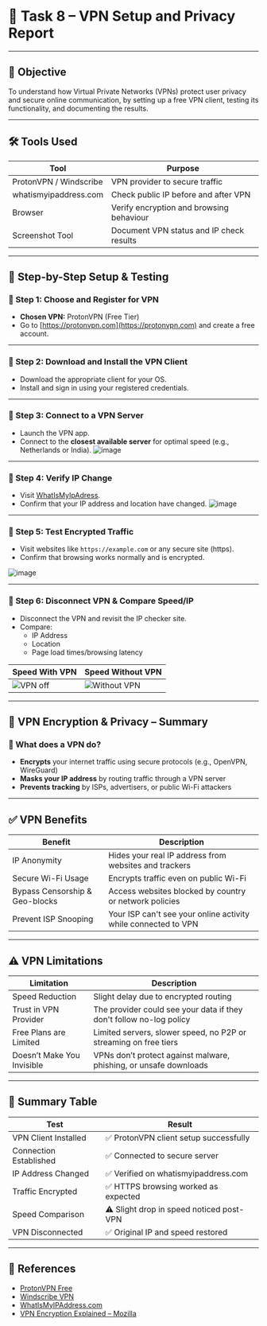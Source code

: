 # 🔐 Task 8 – VPN Setup and Privacy Report

---

## 🎯 Objective

To understand how Virtual Private Networks (VPNs) protect user privacy and secure online communication, by setting up a free VPN client, testing its functionality, and documenting the results.

---

## 🛠️ Tools Used

| Tool              | Purpose                                   |
|-------------------|-------------------------------------------|
| ProtonVPN / Windscribe | VPN provider to secure traffic         |
| whatismyipaddress.com | Check public IP before and after VPN    |
| Browser            | Verify encryption and browsing behaviour   |
| Screenshot Tool    | Document VPN status and IP check results  |

---

## 🧭 Step-by-Step Setup & Testing

### 🔸 Step 1: Choose and Register for VPN
- **Chosen VPN:** ProtonVPN (Free Tier)
- Go to [https://protonvpn.com](https://protonvpn.com) and create a free account.

---

### 🔸 Step 2: Download and Install the VPN Client
- Download the appropriate client for your OS.
- Install and sign in using your registered credentials.

---

### 🔸 Step 3: Connect to a VPN Server
- Launch the VPN app.
- Connect to the **closest available server** for optimal speed (e.g., Netherlands or India).
![image](https://github.com/user-attachments/assets/9b468abb-ee2c-4275-bf9e-d3d7cf7fbca5)


---

### 🔸 Step 4: Verify IP Change
- Visit [WhatIsMyIpAdress](https://whatismyipaddress.com).
- Confirm that your IP address and location have changed.
![image](https://github.com/user-attachments/assets/f4a2e95c-bae8-4324-acad-c1e926cac3b1)



---

### 🔸 Step 5: Test Encrypted Traffic
- Visit websites like `https://example.com` or any secure site (https). 
- Confirm that browsing works normally and is encrypted.

![image](https://github.com/user-attachments/assets/786aac8b-8d2d-45e1-b931-d34d79504a7b)


---

### 🔸 Step 6: Disconnect VPN & Compare Speed/IP
- Disconnect the VPN and revisit the IP checker site.
- Compare:
  - IP Address
  - Location
  - Page load times/browsing latency

| Speed With VPN | Speed Without VPN |
|----------|-------------|
| ![VPN off](https://github.com/user-attachments/assets/db61d0d7-0e49-4c16-b3e0-c8f102ff3581) | ![Without VPN](https://github.com/user-attachments/assets/42790cb8-89c6-40b1-879d-fb735977f551) |


---

## 🧠 VPN Encryption & Privacy – Summary

### 🔐 What does a VPN do?
- **Encrypts** your internet traffic using secure protocols (e.g., OpenVPN, WireGuard)
- **Masks your IP address** by routing traffic through a VPN server
- **Prevents tracking** by ISPs, advertisers, or public Wi-Fi attackers

---

## ✅ VPN Benefits

| Benefit                       | Description                                                         |
|-------------------------------|---------------------------------------------------------------------|
| IP Anonymity                  | Hides your real IP address from websites and trackers               |
| Secure Wi-Fi Usage            | Encrypts traffic even on public Wi-Fi                               |
| Bypass Censorship & Geo-blocks| Access websites blocked by country or network policies              |
| Prevent ISP Snooping          | Your ISP can't see your online activity while connected to VPN      |

---

## ⚠️ VPN Limitations

| Limitation                    | Description                                                         |
|-------------------------------|---------------------------------------------------------------------|
| Speed Reduction               | Slight delay due to encrypted routing                               |
| Trust in VPN Provider         | The provider could see your data if they don't follow no-log policy |
| Free Plans are Limited        | Limited servers, slower speed, no P2P or streaming on free tiers    |
| Doesn’t Make You Invisible    | VPNs don’t protect against malware, phishing, or unsafe downloads   |

---

## 📝 Summary Table

| Test                        | Result                                      |
|-----------------------------|---------------------------------------------|
| VPN Client Installed        | ✅ ProtonVPN client setup successfully       |
| Connection Established      | ✅ Connected to secure server                |
| IP Address Changed          | ✅ Verified on whatismyipaddress.com        |
| Traffic Encrypted           | ✅ HTTPS browsing worked as expected         |
| Speed Comparison            | ⚠️ Slight drop in speed noticed post-VPN     |
| VPN Disconnected            | ✅ Original IP and speed restored            |


---

## 🔗 References

- [ProtonVPN Free](https://protonvpn.com/free-vpn)
- [Windscribe VPN](https://windscribe.com)
- [WhatIsMyIPAddress.com](https://whatismyipaddress.com)
- [VPN Encryption Explained – Mozilla](https://vpn.mozilla.org/)



